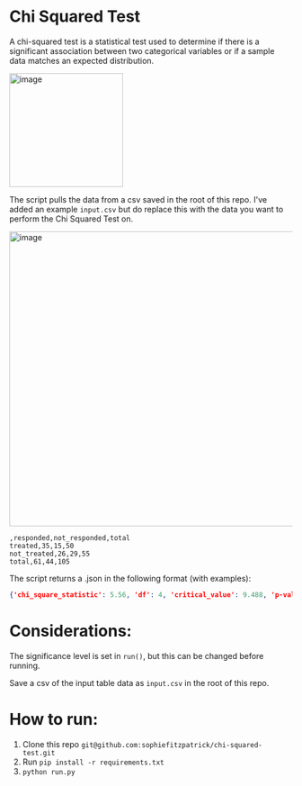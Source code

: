# Chi Squared Test

A chi-squared test is a statistical test used to determine if there is a significant association between two categorical variables or if a sample data matches an expected distribution.

<img width="202" alt="image" src="https://github.com/user-attachments/assets/accb8ab1-f981-40fb-90e7-0db8c179f8b5" />

The script pulls the data from a csv saved in the root of this repo. I've added an example `input.csv` but do replace this with the data you want to perform the Chi Squared Test on.

<img width="524" alt="image" src="https://github.com/user-attachments/assets/a53d6131-49d4-4630-8f0d-638fa312a6e8" />

```
,responded,not_responded,total
treated,35,15,50
not_treated,26,29,55
total,61,44,105
```

The script returns a .json in the following format (with examples):

``` json
{'chi_square_statistic': 5.56, 'df': 4, 'critical_value': 9.488, 'p-value': 0.23, 'hypotheses': ['null: there is no relationship between x and y', 'alt: there is a relationship between x and y'], 'cell_data': [{'row_name': 'treated', 'row_total': 50, 'column_name': 'no_responded_to_treatment', 'column_total': 61, 'expected_cell_value': 29.05, 'observed_cell_value': 35, 'chi_squared_value': 1.22}, {'row_name': 'treated', 'row_total': 50, 'column_name': 'no_did_not_respond_to_treatment', 'column_total': 44, 'expected_cell_value': 20.95, 'observed_cell_value': 15, 'chi_squared_value': 1.69}, {'row_name': 'not_treated', 'row_total': 55, 'column_name': 'no_responded_to_treatment', 'column_total': 61, 'expected_cell_value': 31.95, 'observed_cell_value': 26, 'chi_squared_value': 1.11}, {'row_name': 'not_treated', 'row_total': 55, 'column_name': 'no_did_not_respond_to_treatment', 'column_total': 44, 'expected_cell_value': 23.05, 'observed_cell_value': 29, 'chi_squared_value': 1.54}]}
```

    
# Considerations:
The significance level is set in `run()`, but this can be changed before running.

Save a csv of the input table data as `input.csv` in the root of this repo.

# How to run:
1. Clone this repo `git@github.com:sophiefitzpatrick/chi-squared-test.git`
2. Run `pip install -r requirements.txt`
3. `python run.py`
